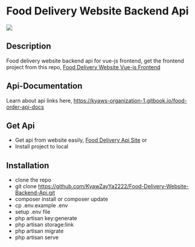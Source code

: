 # Food Delivery Website Backend Api
<img src="https://github.com/KyawZayYa2222/Food-Delivery-Website-Backend-Api/assets/130377420/9370457c-7cda-4f67-a1b9-1ce9d97dca17"/>

## Description
Food delivery website backend api for vue-js frontend, get the frontend project from this repo, <a href="https://github.com/KyawZayYa2222/Food-Delivery-Website-Frontend-with-vuejs">Food Delivery Website Vue-js Frontend</a>
## Api-Documentation
Learn about api links here, <a href="https://kyaws-organization-1.gitbook.io/food-order-api-docs/">https://kyaws-organization-1.gitbook.io/food-order-api-docs</a>

## Get Api
- Get api from website easily, <a href="https://foodapiproject02.000webhostapp.com/">Food Delivery Api Site</a> or
-  Install project to local

## Installation
- clone the repo
- git clone https://github.com/KyawZayYa2222/Food-Delivery-Website-Backend-Api.git
- composer install or composer update
- cp .env.example .env
- setup .env file
- php artisan key:generate
- php artisan storage:link
- php artisan migrate
- php artisan serve
